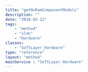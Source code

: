 ```yaml
---
title: "getNvRamComponentModels"
description: ""
date: "2018-02-12"
tags:
    - "method"
    - "sldn"
    - "Hardware"
classes:
    - "SoftLayer_Hardware"
type: "reference"
layout: "method"
mainService : "SoftLayer_Hardware"
---
```

